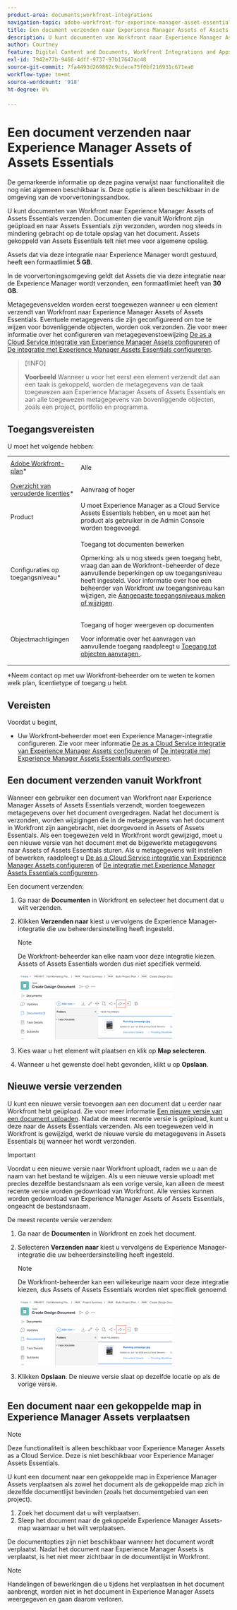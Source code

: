 ```yaml
---
product-area: documents;workfront-integrations
navigation-topic: adobe-workfront-for-experince-manager-asset-essentials
title: Een document verzenden naar Experience Manager Assets of Assets Essentials
description: U kunt documenten van Workfront naar Experience Manager Assets of Assets Essentials verzenden. Documenten die vanuit Workfront zijn geüpload en naar Assets Essentials zijn verzonden, worden nog steeds in mindering gebracht op de totale opslag van het document. Assets gekoppeld van Assets Essentials telt niet mee voor algemene opslag.
author: Courtney
feature: Digital Content and Documents, Workfront Integrations and Apps
exl-id: 7942e77b-9466-4dff-9737-97b17647ac48
source-git-commit: 7fa4493d269862c9cdece75f0bf216931c671ea6
workflow-type: tm+mt
source-wordcount: '918'
ht-degree: 0%

---
```


# Een document verzenden naar Experience Manager Assets of Assets Essentials

<span class="preview">De gemarkeerde informatie op deze pagina verwijst naar functionaliteit die nog niet algemeen beschikbaar is. Deze optie is alleen beschikbaar in de omgeving van de voorvertoningssandbox.</span>

U kunt documenten van Workfront naar Experience Manager Assets of Assets Essentials verzenden. Documenten die vanuit Workfront zijn geüpload en naar Assets Essentials zijn verzonden, worden nog steeds in mindering gebracht op de totale opslag van het document. Assets gekoppeld van Assets Essentials telt niet mee voor algemene opslag.

Assets dat via deze integratie naar Experience Manager wordt gestuurd, heeft een formaatlimiet **5 GB**.

<span class="preview">In de voorvertoningsomgeving geldt dat Assets die via deze integratie naar de Experience Manager wordt verzonden, een formaatlimiet heeft van **30 GB**.</span>

Metagegevensvelden worden eerst toegewezen wanneer u een element verzendt van Workfront naar Experience Manager Assets of Assets Essentials. Eventuele metagegevens die zijn geconfigureerd om toe te wijzen voor bovenliggende objecten, worden ook verzonden. Zie voor meer informatie over het configureren van metagegevenstoewijzing [De as a Cloud Service integratie van Experience Manager Assets configureren](/help/quicksilver/administration-and-setup/configure-integrations/configure-aacs-integration.md) of [De integratie met Experience Manager Assets Essentials configureren](/help/quicksilver/documents/adobe-workfront-for-experience-manager-assets-essentials/setup-asset-essentials.md).

>[!INFO]
>
>**Voorbeeld** Wanneer u voor het eerst een element verzendt dat aan een taak is gekoppeld, worden de metagegevens van de taak toegewezen aan Experience Manager Assets of Assets Essentials en aan alle toegewezen metagegevens van bovenliggende objecten, zoals een project, portfolio en programma.

## Toegangsvereisten

U moet het volgende hebben:

<table style="table-layout:auto"> 
 <col> 
 <col> 
 <tbody> 
  <tr> 
   <td role="rowheader"><a href="https://www.workfront.com/plans" target="_blank">Adobe Workfront-plan</a>*</td> 
   <td> <p> Alle</p> </td> 
  </tr> 
  <tr> 
   <td role="rowheader"><a href="../../administration-and-setup/add-users/access-levels-and-object-permissions/wf-licenses.md" class="MCXref xref">Overzicht van verouderde licenties</a>*</td> 
   <td> <p>Aanvraag of hoger</p> </td> 
  </tr> 
  <tr> 
   <td role="rowheader">Product</td> 
   <td>U moet Experience Manager as a Cloud Service Assets Essentials hebben, en u moet aan het product als gebruiker in de Admin Console worden toegevoegd.
</td> 
  </tr> 
  <tr> 
   <td role="rowheader">Configuraties op toegangsniveau*</td> 
   <td> <p>Toegang tot documenten bewerken</p> <p>Opmerking: als u nog steeds geen toegang hebt, vraag dan aan de Workfront-beheerder of deze aanvullende beperkingen op uw toegangsniveau heeft ingesteld. Voor informatie over hoe een beheerder van Workfront uw toegangsniveau kan wijzigen, zie <a href="../../administration-and-setup/add-users/configure-and-grant-access/create-modify-access-levels.md" class="MCXref xref">Aangepaste toegangsniveaus maken of wijzigen</a>.</p> </td> 
  </tr> 
  <tr> 
   <td role="rowheader">Objectmachtigingen</td> 
   <td> <p>Toegang of hoger weergeven op documenten</p> <p>Voor informatie over het aanvragen van aanvullende toegang raadpleegt u <a href="../../workfront-basics/grant-and-request-access-to-objects/request-access.md" class="MCXref xref">Toegang tot objecten aanvragen </a>.</p> </td> 
  </tr> 
 </tbody> 
</table>

&#42;Neem contact op met uw Workfront-beheerder om te weten te komen welk plan, licentietype of toegang u hebt.

## Vereisten

Voordat u begint,

* Uw Workfront-beheerder moet een Experience Manager-integratie configureren. Zie voor meer informatie [De as a Cloud Service integratie van Experience Manager Assets configureren](/help/quicksilver/administration-and-setup/configure-integrations/configure-aacs-integration.md) of [De integratie met Experience Manager Assets Essentials configureren](/help/quicksilver/documents/adobe-workfront-for-experience-manager-assets-essentials/setup-asset-essentials.md).


## Een document verzenden vanuit Workfront

Wanneer een gebruiker een document van Workfront naar Experience Manager Assets of Assets Essentials verzendt, worden toegewezen metagegevens over het document overgedragen. Nadat het document is verzonden, worden wijzigingen die in de metagegevens van het document in Workfront zijn aangebracht, niet doorgevoerd in Assets of Assets Essentials. Als een toegewezen veld in Workfront wordt gewijzigd, moet u een nieuwe versie van het document met de bijgewerkte metagegevens naar Assets of Assets Essentials sturen. Als u metagegevens wilt instellen of bewerken, raadpleegt u [De as a Cloud Service integratie van Experience Manager Assets configureren](/help/quicksilver/administration-and-setup/configure-integrations/configure-aacs-integration.md) of [De integratie met Experience Manager Assets Essentials configureren](../../documents/adobe-workfront-for-experience-manager-assets-essentials/setup-asset-essentials.md).

Een document verzenden:

1. Ga naar de **Documenten** in Workfront en selecteer het document dat u wilt verzenden.
1. Klikken **Verzenden naar** kiest u vervolgens de Experience Manager-integratie die uw beheerdersinstelling heeft ingesteld.

   >[!NOTE]
   >
   >De Workfront-beheerder kan elke naam voor deze integratie kiezen. Assets of Assets Essentials worden dus niet specifiek vermeld.

   ![](assets/copy-of-send-to-in-toolbar-350x149.png)

1. Kies waar u het element wilt plaatsen en klik op **Map selecteren**.
1. Wanneer u het gewenste doel hebt gevonden, klikt u op **Opslaan**.

## Nieuwe versie verzenden

U kunt een nieuwe versie toevoegen aan een document dat u eerder naar Workfront hebt geüpload. Zie voor meer informatie [Een nieuwe versie van een document uploaden](../../documents/managing-documents/upload-new-document-version.md). Nadat de meest recente versie is geüpload, kunt u deze naar de Assets Essentials verzenden. Als een toegewezen veld in Workfront is gewijzigd, werkt de nieuwe versie de metagegevens in Assets Essentials bij wanneer het wordt verzonden.

>[!IMPORTANT]
>
>Voordat u een nieuwe versie naar Workfront uploadt, raden we u aan de naam van het bestand te wijzigen. Als u een nieuwe versie uploadt met precies dezelfde bestandsnaam als een vorige versie, kan alleen de meest recente versie worden gedownload van Workfront. Alle versies kunnen worden gedownload van Experience Manager Assets of Assets Essentials, ongeacht de bestandsnaam.

De meest recente versie verzenden:

1. Ga naar de **Documenten** in Workfront en zoek het document.
1. Selecteren **Verzenden naar** kiest u vervolgens de Experience Manager-integratie die uw beheerdersinstelling heeft ingesteld.

   >[!NOTE]
   >
   >De Workfront-beheerder kan een willekeurige naam voor deze integratie kiezen, dus Assets of Assets Essentials worden niet specifiek genoemd.

   ![](assets/copy-of-send-to-in-toolbar-350x149.png)

1. Klikken **Opslaan**. De nieuwe versie slaat op dezelfde locatie op als de vorige versie.

## Een document naar een gekoppelde map in Experience Manager Assets verplaatsen

>[!NOTE]
>
>Deze functionaliteit is alleen beschikbaar voor Experience Manager Assets as a Cloud Service. Deze is niet beschikbaar voor Experience Manager Assets Essentials.

U kunt een document naar een gekoppelde map in Experience Manager Assets verplaatsen als zowel het document als de gekoppelde map zich in dezelfde documentlijst bevinden (zoals het documentgebied van een project).

1. Zoek het document dat u wilt verplaatsen.
1. Sleep het document naar de gekoppelde Experience Manager Assets-map waarnaar u het wilt verplaatsen.

De documentopties zijn niet beschikbaar wanneer het document wordt verplaatst. Nadat het document naar Experience Manager Assets is verplaatst, is het niet meer zichtbaar in de documentlijst in Workfront.

>[!NOTE]
>
> Handelingen of bewerkingen die u tijdens het verplaatsen in het document aanbrengt, worden niet in het document in Experience Manager Assets weergegeven en gaan daarom verloren.


